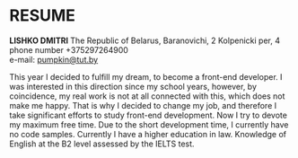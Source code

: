# RESUME

 **LISHKO DMITRI**
The Republic of Belarus, Baranovichi, 2 Kolpenicki per, 4
phone number +375297264900  
e-mail: pumpkin@tut.by

   This year I decided to fulfill my dream, to become a front-end developer. 
I was interested in this direction since my school years, however, by coincidence, 
my real work is not at all connected with this, which does not make me happy. 
That is why I decided to change my job, and therefore I take significant efforts 
to study front-end development. Now I try to devote my maximum free time.
Due to the short development time, I currently have no code samples.
Currently I have a higher education in law.
Knowledge of English at the B2 level assessed by the IELTS test.
